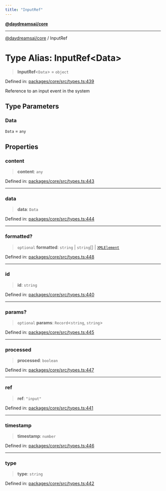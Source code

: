 ```yaml
---
title: "InputRef"
---
```


[**@daydreamsai/core**](./api-reference.md)

***

[@daydreamsai/core](./api-reference.md) / InputRef

# Type Alias: InputRef\<Data\>

> **InputRef**\<`Data`\> = `object`

Defined in: [packages/core/src/types.ts:439](https://github.com/dojoengine/daydreams/blob/877d54c3d7a1ffa2e1fe799ae3402216c969af05/packages/core/src/types.ts#L439)

Reference to an input event in the system

## Type Parameters

### Data

`Data` = `any`

## Properties

### content

> **content**: `any`

Defined in: [packages/core/src/types.ts:443](https://github.com/dojoengine/daydreams/blob/877d54c3d7a1ffa2e1fe799ae3402216c969af05/packages/core/src/types.ts#L443)

***

### data

> **data**: `Data`

Defined in: [packages/core/src/types.ts:444](https://github.com/dojoengine/daydreams/blob/877d54c3d7a1ffa2e1fe799ae3402216c969af05/packages/core/src/types.ts#L444)

***

### formatted?

> `optional` **formatted**: `string` \| `string`[] \| [`XMLElement`](./XMLElement.md)

Defined in: [packages/core/src/types.ts:448](https://github.com/dojoengine/daydreams/blob/877d54c3d7a1ffa2e1fe799ae3402216c969af05/packages/core/src/types.ts#L448)

***

### id

> **id**: `string`

Defined in: [packages/core/src/types.ts:440](https://github.com/dojoengine/daydreams/blob/877d54c3d7a1ffa2e1fe799ae3402216c969af05/packages/core/src/types.ts#L440)

***

### params?

> `optional` **params**: `Record`\<`string`, `string`\>

Defined in: [packages/core/src/types.ts:445](https://github.com/dojoengine/daydreams/blob/877d54c3d7a1ffa2e1fe799ae3402216c969af05/packages/core/src/types.ts#L445)

***

### processed

> **processed**: `boolean`

Defined in: [packages/core/src/types.ts:447](https://github.com/dojoengine/daydreams/blob/877d54c3d7a1ffa2e1fe799ae3402216c969af05/packages/core/src/types.ts#L447)

***

### ref

> **ref**: `"input"`

Defined in: [packages/core/src/types.ts:441](https://github.com/dojoengine/daydreams/blob/877d54c3d7a1ffa2e1fe799ae3402216c969af05/packages/core/src/types.ts#L441)

***

### timestamp

> **timestamp**: `number`

Defined in: [packages/core/src/types.ts:446](https://github.com/dojoengine/daydreams/blob/877d54c3d7a1ffa2e1fe799ae3402216c969af05/packages/core/src/types.ts#L446)

***

### type

> **type**: `string`

Defined in: [packages/core/src/types.ts:442](https://github.com/dojoengine/daydreams/blob/877d54c3d7a1ffa2e1fe799ae3402216c969af05/packages/core/src/types.ts#L442)
